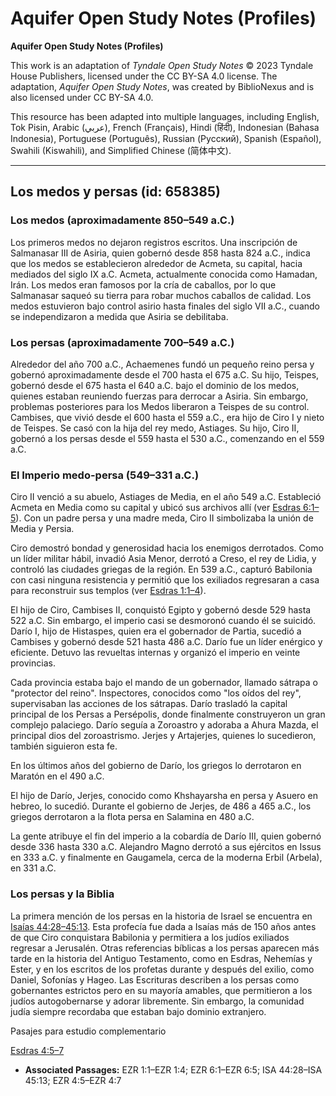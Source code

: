 # Aquifer Open Study Notes (Profiles)

**Aquifer Open Study Notes (Profiles)**

This work is an adaptation of *Tyndale Open Study Notes* © 2023 Tyndale House Publishers, licensed under the CC BY\-SA 4\.0 license. The adaptation, *Aquifer Open Study Notes*, was created by BiblioNexus and is also licensed under CC BY\-SA 4\.0\.

This resource has been adapted into multiple languages, including English, Tok Pisin, Arabic (عربي), French (Français), Hindi (हिंदी), Indonesian (Bahasa Indonesia), Portuguese (Português), Russian (Русский), Spanish (Español), Swahili (Kiswahili), and Simplified Chinese (简体中文).



--------------------------------

## Los medos y persas (id: 658385)

### Los medos (aproximadamente 850–549 a.C.)

Los primeros medos no dejaron registros escritos. Una inscripción de Salmanasar III de Asiria, quien gobernó desde 858 hasta 824 a.C., indica que los medos se establecieron alrededor de Acmeta, su capital, hacia mediados del siglo IX a.C. Acmeta, actualmente conocida como Hamadan, Irán. Los medos eran famosos por la cría de caballos, por lo que Salmanasar saqueó su tierra para robar muchos caballos de calidad. Los medos estuvieron bajo control asirio hasta finales del siglo VII a.C., cuando se independizaron a medida que Asiria se debilitaba.

### Los persas (aproximadamente 700–549 a.C.)

Alrededor del año 700 a.C., Achaemenes fundó un pequeño reino persa y gobernó aproximadamente desde el 700 hasta el 675 a.C. Su hijo, Teispes, gobernó desde el 675 hasta el 640 a.C. bajo el dominio de los medos, quienes estaban reuniendo fuerzas para derrocar a Asiria. Sin embargo, problemas posteriores para los Medos liberaron a Teispes de su control. Cambises, que vivió desde el 600 hasta el 559 a.C., era hijo de Ciro I y nieto de Teispes. Se casó con la hija del rey medo, Astiages. Su hijo, Ciro II, gobernó a los persas desde el 559 hasta el 530 a.C., comenzando en el 559 a.C.

### El Imperio medo\-persa (549–331 a.C.)

Ciro II venció a su abuelo, Astiages de Media, en el año 549 a.C. Estableció Acmeta en Media como su capital y ubicó sus archivos allí (ver [Esdras 6:1–5](https://ref.ly/Ezra6:1-Ezra6:5)). Con un padre persa y una madre meda, Ciro II simbolizaba la unión de Media y Persia.

Ciro demostró bondad y generosidad hacia los enemigos derrotados. Como un líder militar hábil, invadió Asia Menor, derrotó a Creso, el rey de Lidia, y controló las ciudades griegas de la región. En 539 a.C., capturó Babilonia con casi ninguna resistencia y permitió que los exiliados regresaran a casa para reconstruir sus templos (ver [Esdras 1:1–4](https://ref.ly/Ezra1:1-Ezra1:4)).

El hijo de Ciro, Cambises II, conquistó Egipto y gobernó desde 529 hasta 522 a.C. Sin embargo, el imperio casi se desmoronó cuando él se suicidó. Darío I, hijo de Histaspes, quien era el gobernador de Partia, sucedió a Cambises y gobernó desde 521 hasta 486 a.C. Darío fue un líder enérgico y eficiente. Detuvo las revueltas internas y organizó el imperio en veinte provincias.

Cada provincia estaba bajo el mando de un gobernador, llamado sátrapa o "protector del reino". Inspectores, conocidos como "los oídos del rey", supervisaban las acciones de los sátrapas. Darío trasladó la capital principal de los Persas a Persépolis, donde finalmente construyeron un gran complejo palaciego. Darío seguía a Zoroastro y adoraba a Ahura Mazda, el principal dios del zoroastrismo. Jerjes y Artajerjes, quienes lo sucedieron, también siguieron esta fe.

En los últimos años del gobierno de Darío, los griegos lo derrotaron en Maratón en el 490 a.C.

El hijo de Darío, Jerjes, conocido como Khshayarsha en persa y Asuero en hebreo, lo sucedió. Durante el gobierno de Jerjes, de 486 a 465 a.C., los griegos derrotaron a la flota persa en Salamina en 480 a.C.

La gente atribuye el fin del imperio a la cobardía de Darío III, quien gobernó desde 336 hasta 330 a.C. Alejandro Magno derrotó a sus ejércitos en Issus en 333 a.C. y finalmente en Gaugamela, cerca de la moderna Erbil (Arbela), en 331 a.C.

### Los persas y la Biblia

La primera mención de los persas en la historia de Israel se encuentra en [Isaías 44:28–45:13](https://ref.ly/Isa44:28-Isa45:13). Esta profecía fue dada a Isaías más de 150 años antes de que Ciro conquistara Babilonia y permitiera a los judíos exiliados regresar a Jerusalén. Otras referencias bíblicas a los persas aparecen más tarde en la historia del Antiguo Testamento, como en Esdras, Nehemías y Ester, y en los escritos de los profetas durante y después del exilio, como Daniel, Sofonías y Hageo. Las Escrituras describen a los persas como gobernantes estrictos pero en su mayoría amables, que permitieron a los judíos autogobernarse y adorar libremente. Sin embargo, la comunidad judía siempre recordaba que estaban bajo dominio extranjero.

Pasajes para estudio complementario

[Esdras 4:5–7](https://ref.ly/Ezra4:5-Ezra4:7)

* **Associated Passages:** EZR 1:1–EZR 1:4; EZR 6:1–EZR 6:5; ISA 44:28–ISA 45:13; EZR 4:5–EZR 4:7

